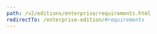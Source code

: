 ```yaml
---
path: /v2/editions/enterprise/requirements.html
redirectTo: /enterprise-edition/#requirements
---
```

